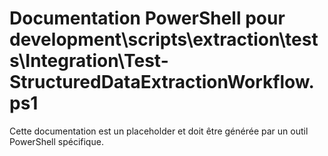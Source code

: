 # Documentation PowerShell pour development\scripts\extraction\tests\Integration\Test-StructuredDataExtractionWorkflow.ps1

Cette documentation est un placeholder et doit être générée par un outil PowerShell spécifique.
